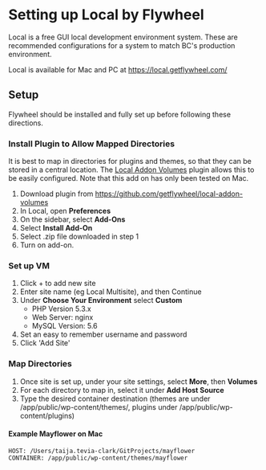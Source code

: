 # Setting up Local by Flywheel
Local is a free GUI local development environment system. These are recommended configurations for a system to match BC's production environment. 

Local is available for Mac and PC at <https://local.getflywheel.com/>

## Setup
Flywheel should be installed and fully set up before following these directions. 

### Install Plugin to Allow Mapped Directories
It is best to map in directories for plugins and themes, so that they can be stored in a central location. The [Local Addon Volumes](https://github.com/getflywheel/local-addon-volumes) plugin allows this to be easily configured. Note that this add on has only been tested on Mac.

1. Download plugin from <https://github.com/getflywheel/local-addon-volumes>
2. In Local, open **Preferences**
3. On the sidebar, select **Add-Ons**
4. Select **Install Add-On**
5. Select .zip file downloaded in step 1
6. Turn on add-on. 

### Set up VM

1. Click + to add new site
2. Enter site name (eg Local Multisite), and then Continue
3. Under **Choose Your Environment** select **Custom**
   * PHP Version 5.3.x
   * Web Server: nginx
   * MySQL Version: 5.6
4. Set an easy to remember username and password
5. Click 'Add Site'

### Map Directories

1. Once site is set up, under your site settings, select **More**, then **Volumes**
2. For each directory to map in, select it under **Add Host Source**
3. Type the desired container destination (themes are under /app/public/wp-content/themes/, plugins under /app/public/wp-content/plugins)

#### Example Mayflower on Mac

   ```
   HOST: /Users/taija.tevia-clark/GitProjects/mayflower
   CONTAINER: /app/public/wp-content/themes/mayflower
   ```
